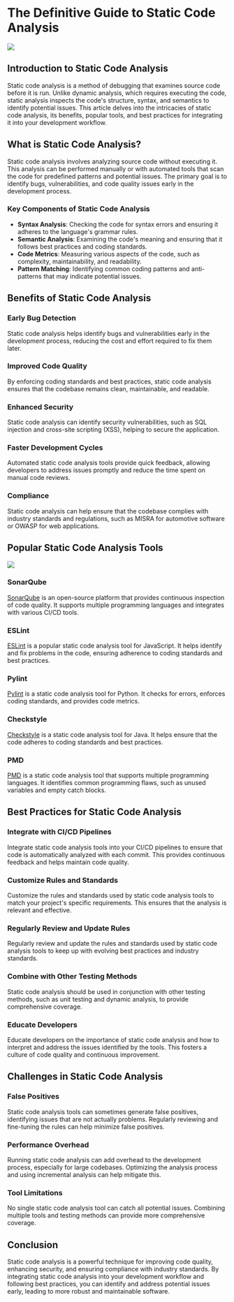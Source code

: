 # The Definitive Guide to Static Code Analysis

![](image/stat.jpg)

## Introduction to Static Code Analysis

Static code analysis is a method of debugging that examines source code before it is run. Unlike dynamic analysis, which requires executing the code, static analysis inspects the code's structure, syntax, and semantics to identify potential issues. This article delves into the intricacies of static code analysis, its benefits, popular tools, and best practices for integrating it into your development workflow.

## What is Static Code Analysis?

Static code analysis involves analyzing source code without executing it. This analysis can be performed manually or with automated tools that scan the code for predefined patterns and potential issues. The primary goal is to identify bugs, vulnerabilities, and code quality issues early in the development process.

### Key Components of Static Code Analysis

- **Syntax Analysis**: Checking the code for syntax errors and ensuring it adheres to the language's grammar rules.
- **Semantic Analysis**: Examining the code's meaning and ensuring that it follows best practices and coding standards.
- **Code Metrics**: Measuring various aspects of the code, such as complexity, maintainability, and readability.
- **Pattern Matching**: Identifying common coding patterns and anti-patterns that may indicate potential issues.

## Benefits of Static Code Analysis

### Early Bug Detection

Static code analysis helps identify bugs and vulnerabilities early in the development process, reducing the cost and effort required to fix them later.

### Improved Code Quality

By enforcing coding standards and best practices, static code analysis ensures that the codebase remains clean, maintainable, and readable.

### Enhanced Security

Static code analysis can identify security vulnerabilities, such as SQL injection and cross-site scripting (XSS), helping to secure the application.

### Faster Development Cycles

Automated static code analysis tools provide quick feedback, allowing developers to address issues promptly and reduce the time spent on manual code reviews.

### Compliance

Static code analysis can help ensure that the codebase complies with industry standards and regulations, such as MISRA for automotive software or OWASP for web applications.

## Popular Static Code Analysis Tools

![](image/image-359.png)

### SonarQube

[SonarQube](https://www.sonarqube.org/) is an open-source platform that provides continuous inspection of code quality. It supports multiple programming languages and integrates with various CI/CD tools.

### ESLint

[ESLint](https://eslint.org/) is a popular static code analysis tool for JavaScript. It helps identify and fix problems in the code, ensuring adherence to coding standards and best practices.

### Pylint

[Pylint](https://www.pylint.org/) is a static code analysis tool for Python. It checks for errors, enforces coding standards, and provides code metrics.

### Checkstyle

[Checkstyle](https://checkstyle.sourceforge.io/) is a static code analysis tool for Java. It helps ensure that the code adheres to coding standards and best practices.

### PMD

[PMD](https://pmd.github.io/) is a static code analysis tool that supports multiple programming languages. It identifies common programming flaws, such as unused variables and empty catch blocks.

## Best Practices for Static Code Analysis

### Integrate with CI/CD Pipelines

Integrate static code analysis tools into your CI/CD pipelines to ensure that code is automatically analyzed with each commit. This provides continuous feedback and helps maintain code quality.

### Customize Rules and Standards

Customize the rules and standards used by static code analysis tools to match your project's specific requirements. This ensures that the analysis is relevant and effective.

### Regularly Review and Update Rules

Regularly review and update the rules and standards used by static code analysis tools to keep up with evolving best practices and industry standards.

### Combine with Other Testing Methods

Static code analysis should be used in conjunction with other testing methods, such as unit testing and dynamic analysis, to provide comprehensive coverage.

### Educate Developers

Educate developers on the importance of static code analysis and how to interpret and address the issues identified by the tools. This fosters a culture of code quality and continuous improvement.

## Challenges in Static Code Analysis

### False Positives

Static code analysis tools can sometimes generate false positives, identifying issues that are not actually problems. Regularly reviewing and fine-tuning the rules can help minimize false positives.

### Performance Overhead

Running static code analysis can add overhead to the development process, especially for large codebases. Optimizing the analysis process and using incremental analysis can help mitigate this.

### Tool Limitations

No single static code analysis tool can catch all potential issues. Combining multiple tools and testing methods can provide more comprehensive coverage.

## Conclusion

Static code analysis is a powerful technique for improving code quality, enhancing security, and ensuring compliance with industry standards. By integrating static code analysis into your development workflow and following best practices, you can identify and address potential issues early, leading to more robust and maintainable software.
